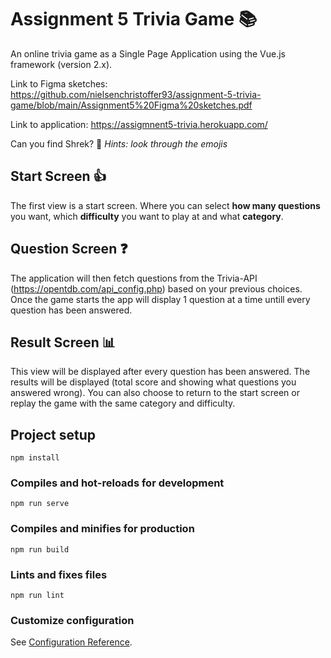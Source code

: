 # Assignment 5 Trivia Game 📚

An online trivia game as a Single Page Application using the Vue.js framework (version 2.x).

Link to Figma sketches: https://github.com/nielsenchristoffer93/assignment-5-trivia-game/blob/main/Assignment5%20Figma%20sketches.pdf

Link to application: https://assigmnent5-trivia.herokuapp.com/

Can you find Shrek? 💚 *Hints: look through the emojis*

## Start Screen 👍

The first view is a start screen. Where you can select **how many questions** you want, which **difficulty** you want to play at and what **category**.


## Question Screen ❓

The application will then fetch questions from the Trivia-API (https://opentdb.com/api_config.php) based on your previous choices.
Once the game starts the app will display 1 question at a time untill every question has been answered.

## Result Screen 📊

This view will be displayed after every question has been answered. The results will be displayed (total score and showing what questions you answered wrong).
You can also choose to return to the start screen or replay the game with the same category and difficulty.

## Project setup
```
npm install
```

### Compiles and hot-reloads for development
```
npm run serve
```

### Compiles and minifies for production
```
npm run build
```

### Lints and fixes files
```
npm run lint
```

### Customize configuration
See [Configuration Reference](https://cli.vuejs.org/config/).
